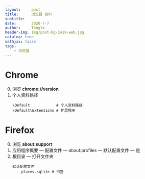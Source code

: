 ```yaml
---
layout:     post
title:      浏览器 资料
subtitle:   
date:       2020-7-7
author:     Tangle
header-img: img/post-bg-ios9-web.jpg
catalog: true
mathjax: false
tags:
    - 浏览器
---
```


# Chrome

0. 浏览 **chrome://version**
0. 个人资料路径
    ```
    \Default            # 个人资料路径
    \Default\Extensions # 扩展程序
    ```

# Firefox

0. 浏览 **about:support**
0. 应用程序概要 — 配置文件 — about:profiles — 默认配置文件 — 是
0. 根目录 — 打开文件夹
    ```
    默认配置文件
        places.sqlite # 书签
    ```

